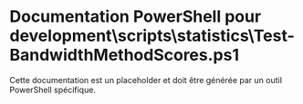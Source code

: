 # Documentation PowerShell pour development\scripts\statistics\Test-BandwidthMethodScores.ps1

Cette documentation est un placeholder et doit être générée par un outil PowerShell spécifique.
